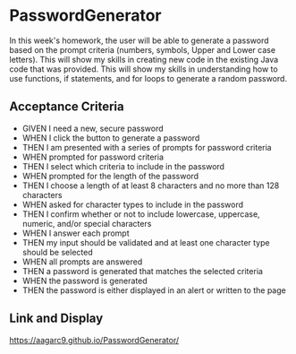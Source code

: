 # PasswordGenerator

In this week's homework, the user will be able to generate a password based on the prompt criteria (numbers, symbols, Upper and Lower case letters). This will show my skills in creating new code in the existing Java code that was provided. This will show my skills in understanding how to use functions, if statements, and for loops to generate a random password. 

## Acceptance Criteria 
* GIVEN I need a new, secure password
* WHEN I click the button to generate a password
* THEN I am presented with a series of prompts for password criteria
* WHEN prompted for password criteria
* THEN I select which criteria to include in the password
* WHEN prompted for the length of the password
* THEN I choose a length of at least 8 characters and no more than 128 characters
* WHEN asked for character types to include in the password
* THEN I confirm whether or not to include lowercase, uppercase, numeric, and/or special  characters
* WHEN I answer each prompt
* THEN my input should be validated and at least one character type should be selected
* WHEN all prompts are answered
* THEN a password is generated that matches the selected criteria
* WHEN the password is generated
* THEN the password is either displayed in an alert or written to the page

## Link and Display

https://aagarc9.github.io/PasswordGenerator/



